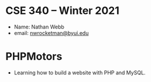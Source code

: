 # CSE 340 – Winter 2021
- Name: Nathan Webb
- email: nwrocketman@byui.edu

# PHPMotors
- Learning how to build a website with PHP and MySQL.